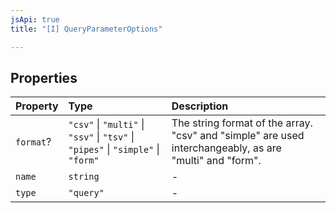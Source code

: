 ```yaml
---
jsApi: true
title: "[I] QueryParameterOptions"

---
```

## Properties

| Property | Type | Description |
| :------ | :------ | :------ |
| `format`? | `"csv"` \| `"multi"` \| `"ssv"` \| `"tsv"` \| `"pipes"` \| `"simple"` \| `"form"` | The string format of the array. "csv" and "simple" are used interchangeably, as are<br />"multi" and "form". |
| `name` | `string` | - |
| `type` | `"query"` | - |
